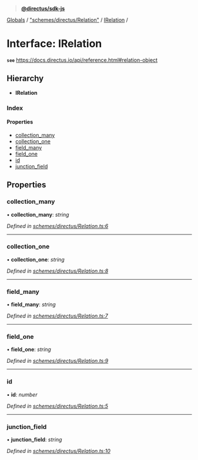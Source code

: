 > **[@directus/sdk-js](../README.md)**

[Globals](../README.md) / ["schemes/directus/Relation"](../modules/_schemes_directus_relation_.md) / [IRelation](_schemes_directus_relation_.irelation.md) /

# Interface: IRelation

**`see`** https://docs.directus.io/api/reference.html#relation-object

## Hierarchy

* **IRelation**

### Index

#### Properties

* [collection_many](_schemes_directus_relation_.irelation.md#collection_many)
* [collection_one](_schemes_directus_relation_.irelation.md#collection_one)
* [field_many](_schemes_directus_relation_.irelation.md#field_many)
* [field_one](_schemes_directus_relation_.irelation.md#field_one)
* [id](_schemes_directus_relation_.irelation.md#id)
* [junction_field](_schemes_directus_relation_.irelation.md#junction_field)

## Properties

###  collection_many

• **collection_many**: *string*

*Defined in [schemes/directus/Relation.ts:6](https://github.com/janbiasi/sdk-js/blob/6d04a0b/src/schemes/directus/Relation.ts#L6)*

___

###  collection_one

• **collection_one**: *string*

*Defined in [schemes/directus/Relation.ts:8](https://github.com/janbiasi/sdk-js/blob/6d04a0b/src/schemes/directus/Relation.ts#L8)*

___

###  field_many

• **field_many**: *string*

*Defined in [schemes/directus/Relation.ts:7](https://github.com/janbiasi/sdk-js/blob/6d04a0b/src/schemes/directus/Relation.ts#L7)*

___

###  field_one

• **field_one**: *string*

*Defined in [schemes/directus/Relation.ts:9](https://github.com/janbiasi/sdk-js/blob/6d04a0b/src/schemes/directus/Relation.ts#L9)*

___

###  id

• **id**: *number*

*Defined in [schemes/directus/Relation.ts:5](https://github.com/janbiasi/sdk-js/blob/6d04a0b/src/schemes/directus/Relation.ts#L5)*

___

###  junction_field

• **junction_field**: *string*

*Defined in [schemes/directus/Relation.ts:10](https://github.com/janbiasi/sdk-js/blob/6d04a0b/src/schemes/directus/Relation.ts#L10)*